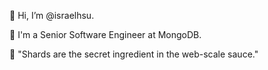 👋 Hi, I’m @israelhsu.

🌿 I'm a Senior Software Engineer at MongoDB.

🥣 "Shards are the secret ingredient in the web-scale sauce."

<!---
israelhsu/israelhsu is a ✨ special ✨ repository because its `README.md` (this file) appears on your GitHub profile.
You can click the Preview link to take a look at your changes.
--->
